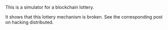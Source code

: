 This is a simulator for a blockchain lottery.

It shows that this lottery mechanism is broken. See the corresponding
post on hacking distributed.
